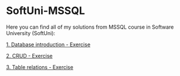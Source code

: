 # SoftUni-MSSQL
Here you can find all of my solutions from MSSQL course in Software University (SoftUni):

[1. Database introduction - Exercise](https://github.com/Vaseto28/SoftUni-MSSQL/tree/main/Database%20introduction%20-%20Exercise)

[2. CRUD - Exercise](https://github.com/Vaseto28/SoftUni-MSSQL/tree/main/CRUD%20-%20Exercise)

[3. Table relations - Exercise](https://github.com/Vaseto28/SoftUni-MSSQL/tree/main/Table%20relations%20-%20Exercise)
